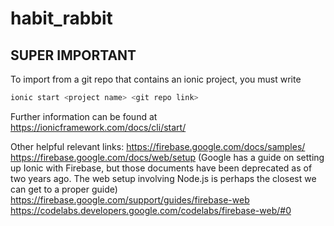 # habit_rabbit


## SUPER IMPORTANT

To import from a git repo that contains an ionic project, you must write

```javascript
ionic start <project name> <git repo link>
```

Further information can be found at https://ionicframework.com/docs/cli/start/


Other helpful relevant links:
https://firebase.google.com/docs/samples/
https://firebase.google.com/docs/web/setup (Google has a guide on setting up Ionic with Firebase, but those documents have been deprecated as of two years ago. The web setup involving Node.js is perhaps the closest we can get to a proper guide)
https://firebase.google.com/support/guides/firebase-web
https://codelabs.developers.google.com/codelabs/firebase-web/#0

